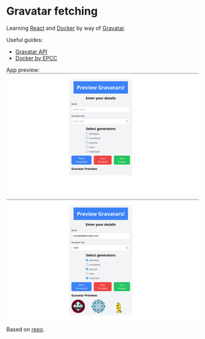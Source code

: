 # Gravatar fetching

Learning [React](https://react.dev/) and [Docker](https://gravatar.com/) by way of [Gravatar](https://gravatar.com/).

Useful guides:
- [Gravatar API](https://docs.gravatar.com/getting-started/)
- [Docker by EPCC](https://epcced.github.io/2024-11-11_containers_epcc/)

App preview:
![landing-page](./images/app-preview.png)

![example-usage](./images/app-preview-with-gravatars.png)

Based on [repo](https://github.com/aliakatas/mypygravatar).
